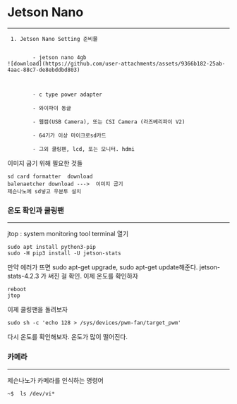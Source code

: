 # Jetson Nano
***
```
 1. Jetson Nano Setting 준비물


        - jetson nano 4gb
![download](https://github.com/user-attachments/assets/9366b182-25ab-4aac-88c7-de8ebddbd803)



        - c type power adapter
  
        - 와이파이 동글
  
        - 웹캠(USB Camera), 또는 CSI Camera (라즈베리파이 V2)
  
        - 64기가 이상 마이크로sd카드
  
        - 그외 쿨링펜, lcd, 또는 모니터. hdmi
```
 



이미지  굽기 위해 필요한 것들
```
sd card formatter  download
balenaetcher download --->  이미지 굽기
제슨나노에 sd넣고 우분투 설치
```  

### 온도 확인과 쿨링팬
***
jtop : system monitoring tool
terminal 열기
```
sudo apt install python3-pip
sudo -H pip3 install -U jetson-stats
```
만약 에러가 뜨면 sudo apt-get upgrade, sudo apt-get update해준다.
jetson-stats-4.2.3 가 써진 걸 확인.
이제 온도를 확인하자
```
reboot
jtop
```
이제 쿨링팬을 돌려보자
```
sudo sh -c 'echo 128 > /sys/devices/pwm-fan/target_pwm'
```
다시 온도를 확인해보자. 온도가 많이 떨어진다.

### 카메라
***
제슨나노가 카메라를 인식하는 명령어
```
~$  ls /dev/vi*
```





























